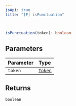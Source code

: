 ```yaml
---
jsApi: true
title: "[F] isPunctuation"

---
```

```ts
isPunctuation(token): boolean
```

## Parameters

| Parameter | Type |
| :------ | :------ |
| `token` | [`Token`](Enumeration.Token.md) |

## Returns

`boolean`
